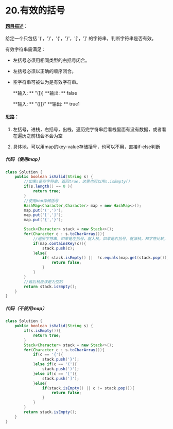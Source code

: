# 20.有效的括号

#### [题目描述](https://leetcode-cn.com/problems/valid-parentheses/)：

给定一个只包括 '('，')'，'{'，'}'，'['，']' 的字符串，判断字符串是否有效。

有效字符串需满足：
* 左括号必须用相同类型的右括号闭合。
* 左括号必须以正确的顺序闭合。
* 空字符串可被认为是有效字符串。

  **输入: **  "([)]
  **输出: **  false

  **输入: **  "{[]}"
  **输出: **  true1

#### 思路：
1. 左括号，进栈，右括号，出栈，遍历完字符串后看栈里面有没有数据，或者看在遍历之前栈会不会为空

2. 具体地，可以用map的key-value存储括号，也可以不用，直接if-else判断

   

##### 代码（使用map）

```java
class Solution {
    public boolean isValid(String s) {
        //如果s是空字符串，返回true，这里也可以用s.isEmpty()
        if(s.length() == 0 ){
            return true;
        }
        //使用map存储括号
        HashMap<Character,Character> map = new HashMap<>();
        map.put('(',')');
        map.put('[',']');
        map.put('{','}');

        Stack<Character> stack = new Stack<>();
        for(Character c : s.toCharArray()){
            //遍历字符串，如果是左括号，就入栈，如果是右括号，就弹栈，和字符比较，要注意在比较前，栈是不是为空
            if(map.containsKey(c)){
                stack.push(c);
            }else{
                if( stack.isEmpty() ||  !c.equals(map.get(stack.pop())){
                    return false;
                }
            }
        }
        //最后栈应该是为空的
        return stack.isEmpty();
    }
}
```

##### 代码（不使用map）


```java
class Solution {
    public boolean isValid(String s) {
        if(s.isEmpty()){
            return true;
        }
        Stack<Character> stack = new Stack<>();
        for(Character c : s.toCharArray()){
            if(c == '{'){
                stack.push('}');
            }else if(c == '('){
                stack.push(')');
            }else if(c == '['){
                stack.push(']');
            }else{
                if(stack.isEmpty() || c != stack.pop()){
                    return false;
                }
            }
        } 
        return stack.isEmpty();
    }
}
```
